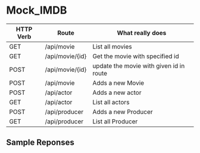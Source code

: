 # Mock_IMDB

HTTP Verb|Route | What really does
---|--- | --- 
GET|/api/movie | List all movies
GET|/api/movie/{id}| Get the movie with specified id
POST|/api/movie/{id}| update the movie with given id in route
POST|/api/movie|Adds a new Movie
POST|/api/actor|Adds a new actor
GET|/api/actor|List all actors
POST|/api/producer|Adds a new Producer
GET|/api/producer|List all Producer

## Sample Reponses


